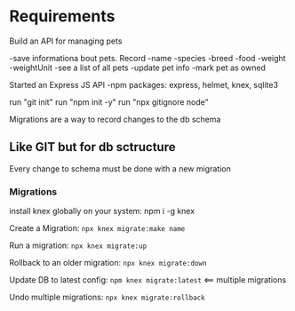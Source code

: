 # Requirements

Build an API for managing pets

-save informationa bout pets. Record
    -name
    -species
    -breed
    -food
    -weight
    -weightUnit
-see a list of all pets
-update pet info
-mark pet as owned

Started an Express JS API
-npm packages: express, helmet, knex, sqlite3

run "git init"
run "npm init -y"
run "npx gitignore node"

Migrations are a way to record changes to the db schema

## Like GIT but for db sctructure

Every change to schema must be done with a new migration

### Migrations

install knex globally on your system: npm i -g knex

Create a Migration: `npx knex migrate:make name`

Run a migration: `npx knex migrate:up`

Rollback to an older migration: `npx knex migrate:down`

Update DB to latest config: `npm knex migrate:latest` <== multiple migrations

Undo multiple migrations: `npx knex migrate:rollback`